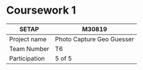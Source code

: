# Coursework 1

|SETAP| M30819 |
|--|----|
|Project name | Photo Capture Geo Guesser|
|Team Number | T6 |
|  Participation | 5 of 5 |
